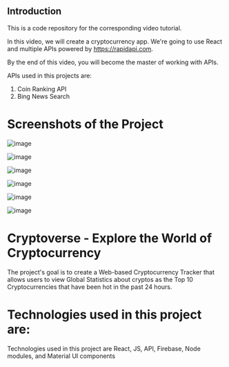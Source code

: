 
## Introduction
This is a code repository for the corresponding video tutorial. 

In this video, we will create a cryptocurrency app. We're going to use React and multiple APIs powered by https://rapidapi.com.

By the end of this video, you will become the master of working with APIs.

APIs used in this projects are:
1) Coin Ranking API
2) Bing News Search

# Screenshots of the Project
![image](https://user-images.githubusercontent.com/69806791/165052265-72098ff2-507f-40dc-b5f4-fa8bff6c47e9.png)

![image](https://user-images.githubusercontent.com/69806791/165052355-0711e8d2-7c7f-4821-a9eb-b42eae7fd065.png)

![image](https://user-images.githubusercontent.com/69806791/165052589-d370f407-dd14-4bb6-b0e3-a8097ef23bc6.png)

![image](https://user-images.githubusercontent.com/69806791/165052691-7bd3182d-73d0-4986-8324-038e1ad7482e.png)

![image](https://user-images.githubusercontent.com/69806791/165052741-054e5545-82db-4f16-b414-932af2f9793b.png)

![image](https://user-images.githubusercontent.com/69806791/165052792-28f0fdab-a5fc-4b72-a6b7-d0c9809036e0.png)

# Cryptoverse - Explore the World of Cryptocurrency
The project's goal is to create a Web-based Cryptocurrency Tracker that allows users to view Global Statistics about cryptos as the Top 10 Cryptocurrencies that have been hot in the past 24 hours.

# Technologies used in this project are:
Technologies used in this project are React, JS, API, Firebase, Node modules, and Material UI components

